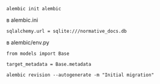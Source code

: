 ```
alembic init alembic
```

в alembic.ini
```
sqlalchemy.url = sqlite:///normative_docs.db
```

в alembic/env.py
```
from models import Base

target_metadata = Base.metadata
```

```
alembic revision --autogenerate -m "Initial migration"
```